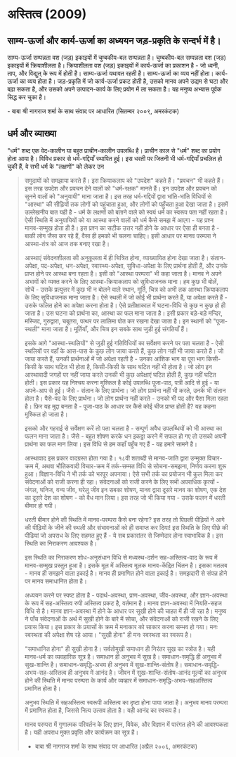 # अस्तित्व (2009)

## साम्य-ऊर्जा और कार्य-ऊर्जा का अध्ययन जड़-प्रकृति के सन्दर्भ में है।   
  
साम्य-ऊर्जा सम्पन्नता वश (जड़) इकाइयों में चुम्बकीय-बल सम्पन्नता है। चुम्बकीय-बल सम्पन्नता वश (जड़) इकाइयों में क्रियाशीलता है। क्रियाशीलता वश (जड़) इकाइयों में कार्य-ऊर्जा का प्रकाशन है - जो ध्वनी, ताप, और विद्युत् के रूप में होती है। साम्य-ऊर्जा
यथावत रहती है। साम्य-ऊर्जा का व्यय नहीं होता। कार्य-ऊर्जा का व्यय होता है।
जड़-प्रकृति में जो कार्य-ऊर्जा प्रकट होती है, उसको मानव अपने उद्यम से घटा और बढ़ा
सकता है, और उसको अपने उत्पादन-कार्य के लिए प्रयोग में ला सकता है। यह मनुष्य अभ्यास
पूर्वक सिद्ध कर चुका है।   
  
\- बाबा श्री नागराज शर्मा के साथ संवाद पर आधारित (सितम्बर २००९, अमरकंटक)

## धर्म और व्याख्या

"धर्म" शब्द एक वेद-कालीन या बहुत प्राचीन-कालीन उपलब्धि है। प्राचीन काल से "धर्म" शब्द का प्रयोग होता आया है। विविध प्रकार से धर्म-गद्दियाँ स्थापित हुई। इस धरती पर जितनी भी धर्म-गद्दियाँ प्रचलित हो चुकी हैं, वे सभी धर्म के "लक्षणों" को लेकर उन 
> समुदायों को समझाया करते हैं। इस क्रियाकलाप को "उपदेश" कहते हैं। "प्रवचन" भी कहते
> हैं। इस तरह उपदेश और प्रवचन देने वालों को "धर्म-रक्षक" मानते हैं। इन उपदेश और प्रवचन
> को सुनने वालों को "अनुयायी" माना जाता है। इस तरह धर्म-गद्दियों द्वारा भांति-भांति
> विधियों से "आस्था" की सीढ़ियों तक लोगों को पहुंचाता हुआ, और लोगों को पहुँचता हुआ
> देखा जाता है। इसमें उल्लेखनीय बात यही है - धर्म के लक्षणों को बताने वाले को स्वयं धर्म
> का स्वरूप पता नहीं रहता है। ऐसी स्थिति में अनुयायियों को या आस्था करने वालों को
> धर्म कैसे समझ में आएगा - यह प्रश्न मानव-सम्मुख होता ही है। इस प्रश्न का सटीक उत्तर
> नहीं होने के आधार पर ऐसा ही बनता है - बाकी लोग जैसा कर रहे हैं, वैसा ही हमको भी
> चलना चाहिए। इसी आधार पर मानव परम्परा ने आस्था-तंत्र को आज तक बनाए रखा है।  
>   
> आस्थाएं संवेदनशीलता की अनुकूलता में ही चित्रित होना, व्याख्यायित होना देखा जाता है।
> संतान-अपेक्षा, पद-अपेक्षा, धन-अपेक्षा, स्वास्थ्य-अपेक्षा, सुविधा-अपेक्षा के लिए
> प्रार्थना होती हैं, और उनके प्राप्त होने पर आस्था बना रहता है। इसी को "आस्था
> परम्परा" भी कहा जाता है। मानव ने अपने अभावों को व्यक्त करने के लिए
> आस्था-क्रियाकलाप को सुविधाजनक माना। हम कुछ भी बोलें, सोचें - उसके प्रत्युत्तर में कुछ
> भी न बोलने वाले स्थान, मूर्ति, चित्र को अभी तक आस्था क्रियाकलाप के लिए सुविधाजनक
> माना जाता है। ऐसे स्थली में जो कोई भी प्रार्थना करते हैं, या अपेक्षा करते हैं - उसके
> फलित होने का अपेक्षा करना होता है। ऐसे प्रतीक्षाकाल में घटना-विधि से कुछ न कुछ हो
> ही जाता है। उस घटना को प्रार्थना का, आस्था का फल माना जाता है। इसी प्रकार
> बड़े-बड़े मन्दिर, मस्जिद, गुरुद्वारा, चबूतरा, पत्थर पर लालिमा पोत कर रखना देखा
> जाता है। इन स्थानों को "पूजा-स्थली" माना जाता है। मूर्तियाँ, और चित्र इन सबके साथ
> जुडी हुई संगतियाँ हैं।  
>   
> इसके आगे "आस्था-स्थलियों" से जुडी हुई गतिविधियों का सर्वेक्षण करने पर पता चलता है -
> ऐसी स्थलियों पर वहाँ के आस-पास के कुछ लोग जाया करते हैं, कुछ लोग नहीं भी जाया करते
> हैं। जो जाया करते हैं, उनकी प्रार्थनाओं में जो अपेक्षा रहती है - उनका आंशिक भाग या
> पूरा भाग किसी-किसी के साथ घटित भी होता है, किसी-किसी के साथ घटित नहीं भी
> होता है। जो लोग इन आस्थावादी जगहों पर नहीं जाया करते उनकी भी कुछ अपेक्षाएं घटित
> होती हैं, कुछ नहीं घटित होती। इस प्रकार यह निश्चय करना मुश्किल है कोई उपलब्धि
> पूजा-पाठ, पत्री आदि से हुई - या अपने-आप से हुई। जैसे - संतान के लिए प्रार्थना। जो
> लोग प्रार्थना नहीं भी करते, उनके भी संतान होता है। पैसे-पद के लिए प्रार्थना। जो
> लोग प्रार्थना नहीं करते - उनको भी पद और पैसा मिला रहता है। फ़िर यह मुद्दा बनता
> है - पूजा-पाठ के आधार पर कैसे कोई चीज प्राप्त होती है? यह कहना मुश्किल हो जाता
> है।  
>   
> इसको और गहराई से सर्वेक्षण करें तो पता चलता है - सम्पूर्ण अवैध उपलब्धियों को भी
> आस्था का फलन माना जाता है। जैसे - बहुत शोषण करके धन इकठ्ठा करने में सफल हो गए तो
> उसको अपनी प्रार्थना का फल मान लिया। इस विधि से हम कहाँ पहुँच गए हैं - यह हमारे
> सामने है।  
>   
> आस्थावाद इस प्रकार वादग्रस्त होता गया है। १८वी शताब्दी से मानव-जाति द्वारा
> उन्मुक्त विचार-क्रम में, अथवा भौतिकवादी विचार-क्रम में तर्क-सम्मत विधि से
> सोचना-समझना, निर्णय करना शुरू हुआ। विज्ञान-विधि ने भी तर्क को भरपूर अपनाया। ऐसे
> सभी तर्क का प्रयोजन भी कुल मिला कर संवेदनाओं को राजी करना ही रहा। संवेदनाओं को
> राजी करने के लिए सभी अपराधिक कृत्यों - जंगल, घनिज, वन्य जीव, घरेलु जीव इन सबका
> शोषण, मानव द्वारा दूसरे मानव का शोषण, एक देश का दूसरे देश का शोषण - को वैध मान
> लिया। इस तरह जो भी किया गया - उसके फलन में धरती बीमार हो गयी।  
>   
> धरती बीमार होने की स्थिति में मानव-परम्परा कैसे बना रहेगा? इस तरह तो पिछली
> पीढ़ियों ने आगे की पीढ़ियों के जीने की स्थली और संभावनाओं को ही समाप्त कर दिया! इस
> स्थिति के लिए पीछे की पीढियां जो अपराध के लिए सहमत हुए हैं - ये सब प्रकारांतर से
> जिम्मेदार होना स्वाभाविक है। इस स्थिति का निराकरण आवश्यक है।  
>   
> इस स्थिति का निराकरण शोध-अनुसंधान विधि से मध्यस्थ-दर्शन सह-अस्तित्व-वाद के रूप में
> मानव-सम्मुख प्रस्तुत हुआ है। इसके मूल में अस्तित्व मूलक मानव-केंद्रित चिंतन है। इसका
> मतलब - मानव ही समझने वाला इकाई है। मानव ही प्रमाणित होने वाला इकाई है।
> समझदारी से संपन्न होने पर मानव समाधानित होता है।  
>   
> अध्ययन करने पर स्पष्ट होता है - पदार्थ-अवस्था, प्राण-अवस्था, जीव-अवस्था, और
> ज्ञान-अवस्था के रूप में सह-अस्तित्व रुपी अस्तित्व प्रकट है, वर्तमान है। मानव
> ज्ञान-अवस्था में नियति-सहज विधि से है। मानव ज्ञान-अवस्था में होने के आधार पर सुखी
> होने की चाहत में ही जी रहा है। मनुष्य ने पाँच संवेदनाओं के अर्थ में सुखी होने के बारे में
> सोचा, और संवेदनाओं को राजी रखने के लिए प्रयास किया। इस प्रकार के प्रयासों के क्रम
> में मनाकार को साकार करना सम्भव हो गया। मनः स्वस्थता की अपेक्षा शेष रहे आया।
> "सुखी होना" ही मनः स्वस्थता का स्वरूप है।  
>   
> "समाधानित होना" ही सुखी होना है। सर्वतोमुखी समाधान ही निरंतर सुख का स्त्रोत है।
> यही मानव-धर्म का व्यवहारिक सूत्र है। समाधान ही अनुभव में सुख है। समाधान-समृद्धि ही
> अनुभव में सुख-शान्ति है। समाधान-समृद्धि-अभय ही अनुभव में सुख-शान्ति-संतोष है।
> समाधान-समृद्धि-अभय-सह-अस्तित्व ही अनुभव में आनंद है। जीवन में सुख-शान्ति-संतोष-आनंद
> मूल्यों का अनुभव होने की स्थिति में मानव परम्परा के कार्य और व्यव्हार में
> समाधान-समृद्धि-अभय-सहअस्तित्व प्रमाणित होता है।  
>   
> अनुभव स्थिति में सहअस्तित्व स्वरूपी अस्तित्व का दृष्टा होना पाया जाता है। अनुभव मानव
> परम्परा में प्रमाणित होता है, जिससे नित्य उत्सव होता है। यही आनंद का स्वरूप है।  
>   
> मानव परम्परा में गुणात्मक परिवर्तन के लिए ज्ञान, विवेक, और विज्ञान में पारंगत होने
> की आवश्यकता है। यही अपराध मुक्त प्रवृत्ति और कार्यक्रम का सूत्र है।  
>   
> - बाबा श्री नागराज शर्मा के साथ संवाद पर आधारित (अप्रैल २००६, अमरकंटक)
